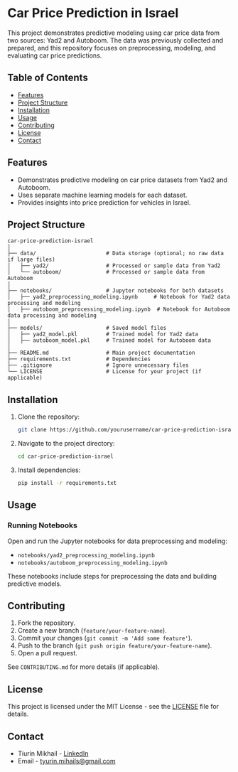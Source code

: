 # Car Price Prediction in Israel

This project demonstrates predictive modeling using car price data from two sources: Yad2 and Autoboom. The data was previously collected and prepared, and this repository focuses on preprocessing, modeling, and evaluating car price predictions.

## Table of Contents

- [Features](#features)
- [Project Structure](#project-structure)
- [Installation](#installation)
- [Usage](#usage)
- [Contributing](#contributing)
- [License](#license)
- [Contact](#contact)

## Features

- Demonstrates predictive modeling on car price datasets from Yad2 and Autoboom.
- Uses separate machine learning models for each dataset.
- Provides insights into price prediction for vehicles in Israel.

## Project Structure

```
car-price-prediction-israel
│
├── data/                      # Data storage (optional; no raw data if large files)
│   ├── yad2/                  # Processed or sample data from Yad2
│   └── autoboom/              # Processed or sample data from Autoboom
│
├── notebooks/                 # Jupyter notebooks for both datasets
│   ├── yad2_preprocessing_modeling.ipynb     # Notebook for Yad2 data processing and modeling
│   ├── autoboom_preprocessing_modeling.ipynb  # Notebook for Autoboom data processing and modeling
│
├── models/                    # Saved model files
│   ├── yad2_model.pkl         # Trained model for Yad2 data
│   ├── autoboom_model.pkl     # Trained model for Autoboom data
│
├── README.md                  # Main project documentation
├── requirements.txt           # Dependencies
├── .gitignore                 # Ignore unnecessary files
└── LICENSE                    # License for your project (if applicable)
```

## Installation

1. Clone the repository:
   ```bash
   git clone https://github.com/yourusername/car-price-prediction-israel.git
   ```
2. Navigate to the project directory:
   ```bash
   cd car-price-prediction-israel
   ```
3. Install dependencies:
   ```bash
   pip install -r requirements.txt
   ```

## Usage

### Running Notebooks

Open and run the Jupyter notebooks for data preprocessing and modeling:

- `notebooks/yad2_preprocessing_modeling.ipynb`
- `notebooks/autoboom_preprocessing_modeling.ipynb`

These notebooks include steps for preprocessing the data and building predictive models.

## Contributing

1. Fork the repository.
2. Create a new branch (`feature/your-feature-name`).
3. Commit your changes (`git commit -m 'Add some feature'`).
4. Push to the branch (`git push origin feature/your-feature-name`).
5. Open a pull request.

See `CONTRIBUTING.md` for more details (if applicable).

## License

This project is licensed under the MIT License - see the [LICENSE](LICENSE) file for details.

## Contact

- Tiurin Mikhail - [LinkedIn](https://www.linkedin.com/in/mikhail-tiurin-775a752a7/)  
- Email - tyurin.mihails@gmail.com
